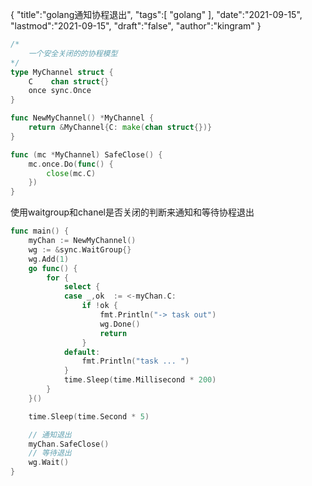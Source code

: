 {
  "title":"golang通知协程退出",
  "tags":[
    "golang"
  ],
  "date":"2021-09-15",
  "lastmod":"2021-09-15",
  "draft":"false",
  "author":"kingram"
}

```go
/*
	一个安全关闭的的协程模型
*/
type MyChannel struct {
	C    chan struct{}
	once sync.Once
}

func NewMyChannel() *MyChannel {
	return &MyChannel{C: make(chan struct{})}
}

func (mc *MyChannel) SafeClose() {
	mc.once.Do(func() {
		close(mc.C)
	})
}
```

使用waitgroup和chanel是否关闭的判断来通知和等待协程退出

```go
func main() {
	myChan := NewMyChannel()
	wg := &sync.WaitGroup{}
	wg.Add(1)
	go func() {
		for {
			select {
			case _,ok  := <-myChan.C:
				if !ok {
					fmt.Println("-> task out")
					wg.Done()
					return
				}
			default:
				fmt.Println("task ... ")
			}
			time.Sleep(time.Millisecond * 200)
		}
	}()

	time.Sleep(time.Second * 5)

	// 通知退出
	myChan.SafeClose()
	// 等待退出
	wg.Wait()
}
```


